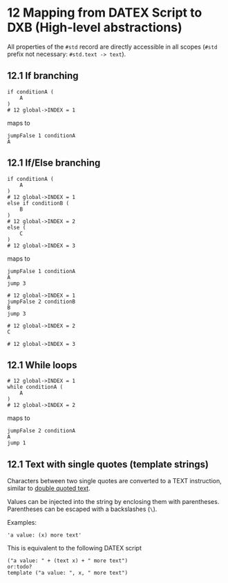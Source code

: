 # 12 Mapping from DATEX Script to DXB (High-level abstractions)

All properties of the `#std` record are directly accessible in all scopes (`#std` prefix not necessary: `#std.text -> text`).

## 12.1 If branching

```datex
if conditionA (
	A 
)
# 12 global->INDEX = 1
```

maps to

```datex
jumpFalse 1 conditionA
A
```

## 12.1 If/Else branching

```datex
if conditionA (
	A 
)
# 12 global->INDEX = 1
else if conditionB (
	B
)
# 12 global->INDEX = 2
else (
	C 
)
# 12 global->INDEX = 3
```

maps to

```datex
jumpFalse 1 conditionA
A
jump 3

# 12 global->INDEX = 1
jumpFalse 2 conditionB
B
jump 3

# 12 global->INDEX = 2
C

# 12 global->INDEX = 3
```

## 12.1 While loops

```datex
# 12 global->INDEX = 1
while conditionA (
	A 
)
# 12 global->INDEX = 2
```

maps to

```datex
jumpFalse 2 conditionA
A
jump 1
```


## 12.1 Text with single quotes (template strings)

Characters between two single quotes are converted to a TEXT instruction, similar to [double quoted text](./060_runtime_instructions.md#datex-script-mapping).

Values can be injected into the string by enclosing them with parentheses. Parentheses can be escaped with a backslashes (`\`).

Examples:

```datex
'a value: (x) more text'
```
This is equivalent to the following DATEX script

```datex
("a value: " + (text x) + " more text")
or:todo?
template ("a value: ", x, " more text")
```